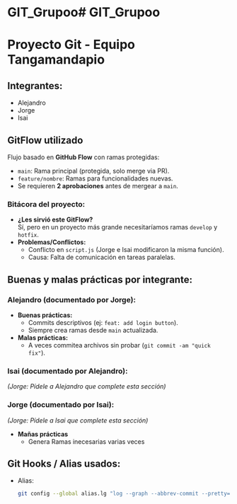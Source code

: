 # GIT_Grupoo# GIT_Grupoo

# Proyecto Git - Equipo Tangamandapio

## Integrantes:
- Alejandro
- Jorge
- Isai

## GitFlow utilizado
Flujo basado en **GitHub Flow** con ramas protegidas:
- `main`: Rama principal (protegida, solo merge via PR).
- `feature/nombre`: Ramas para funcionalidades nuevas.
- Se requieren **2 aprobaciones** antes de mergear a `main`.

### Bitácora del proyecto:
- **¿Les sirvió este GitFlow?**  
  Sí, pero en un proyecto más grande necesitaríamos ramas `develop` y `hotfix`.  
- **Problemas/Conflictos:**  
  - Conflicto en `script.js` (Jorge e Isai modificaron la misma función).  
  - Causa: Falta de comunicación en tareas paralelas.  

## Buenas y malas prácticas por integrante:

### Alejandro (documentado por Jorge):
- **Buenas prácticas:**  
  - Commits descriptivos (ej: `feat: add login button`).  
  - Siempre crea ramas desde `main` actualizada.  
- **Malas prácticas:**  
  - A veces commitea archivos sin probar (`git commit -am "quick fix"`).  

### Isai (documentado por Alejandro):
*(Jorge: Pídele a Alejandro que complete esta sección)*  

### Jorge (documentado por Isai):
*(Jorge: Pídele a Isai que complete esta sección)*  
- **Mañas prácticas** 
  - Genera Ramas inecesarias varias veces
## Git Hooks / Alias usados:
- Alias:  
  ```bash
  git config --global alias.lg "log --graph --abbrev-commit --pretty=format:'%C(yellow)%h%Creset -%C(red)%d%Creset %s %Cgreen(%cr) %C(bold blue)<%an>%Creset'"